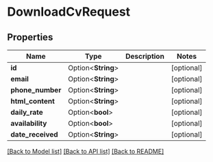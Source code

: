 # DownloadCvRequest

## Properties

Name | Type | Description | Notes
------------ | ------------- | ------------- | -------------
**id** | Option<**String**> |  | [optional]
**email** | Option<**String**> |  | [optional]
**phone_number** | Option<**String**> |  | [optional]
**html_content** | Option<**String**> |  | [optional]
**daily_rate** | Option<**bool**> |  | [optional]
**availability** | Option<**bool**> |  | [optional]
**date_received** | Option<**String**> |  | [optional]

[[Back to Model list]](../README.md#documentation-for-models) [[Back to API list]](../README.md#documentation-for-api-endpoints) [[Back to README]](../README.md)



